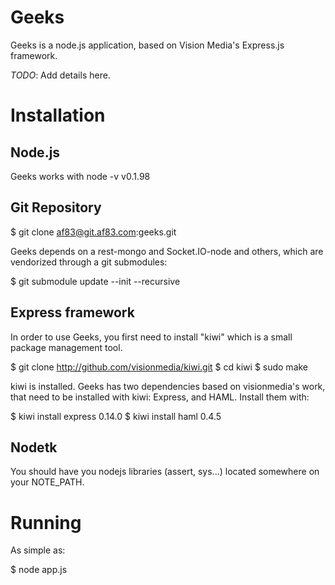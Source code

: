 Geeks
=====

Geeks is a node.js application, based on Vision Media's Express.js framework.

*TODO*: Add details here.


Installation
============

Node.js
-------

Geeks works with node -v v0.1.98

Git Repository
--------------

  $ git clone af83@git.af83.com:geeks.git

Geeks depends on a rest-mongo and Socket.IO-node and others, which are vendorized through a git submodules:

  $ git submodule update --init --recursive


Express framework
-----------------

In order to use Geeks, you first need to install "kiwi" which is a small package
management tool.

  $ git clone http://github.com/visionmedia/kiwi.git
  $ cd kiwi
  $ sudo make

kiwi is installed. Geeks has two dependencies based on visionmedia's work, that
need to be installed with kiwi: Express, and HAML. Install them with:

  $ kiwi install express 0.14.0
  $ kiwi install haml 0.4.5


Nodetk
------
You should have you nodejs libraries (assert, sys...) located somewhere on your NOTE_PATH.


Running
=======

As simple as:

  $ node app.js
